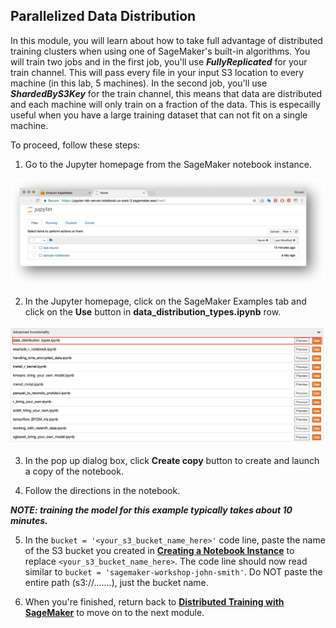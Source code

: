 ## Parallelized Data Distribution

In this module, you will learn about how to take full advantage of distributed training clusters when using one of SageMaker's built-in algorithms. You will train two jobs and in the first job, you'll use ***FullyReplicated*** for your train channel. This will pass every file in your input S3 location to every machine (in this lab, 5 machines).
In the second job, you'll use ***ShardedByS3Key*** for the train channel, this means that data are distributed and each machine will only train on a fraction of the data. This is especailly useful when you have a large training dataset that can not fit on a single machine.

To proceed, follow these steps:

1. Go to the Jupyter homepage from the SageMaker notebook instance.

![Jupyter](./images/jupyter-homepage.png)

2. In the Jupyter homepage, click on the SageMaker Examples tab and click on the **Use** button in **data_distribution_types.ipynb** row.

![datadistributed](./images/data-distribution.png)

3. In the pop up dialog box, click **Create copy** button to create and launch a copy of the notebook.

4. Follow the directions in the notebook.

***NOTE:  training the model for this example typically takes about 10 minutes.***

5. In the ```bucket = '<your_s3_bucket_name_here>'``` code line, paste the name of the S3 bucket you created in [**Creating a Notebook Instance**](../NotebookCreation) to replace ```<your_s3_bucket_name_here>```.  The code line should now read similar to ```bucket = 'sagemaker-workshop-john-smith'```.  Do NOT paste the entire path (s3://.......), just the bucket name. 

6. When you're finished, return back to [**Distributed Training with SageMaker**](../Distributed) to move on to the next module.
